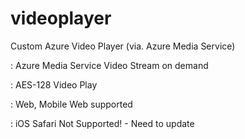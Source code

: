 # videoplayer
Custom Azure Video Player (via. Azure Media Service)

: Azure Media Service Video Stream on demand

: AES-128 Video Play

: Web, Mobile Web supported

: iOS Safari Not Supported! - Need to update

